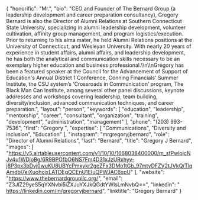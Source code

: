 {
  "honorific": "Mr.",
  "bio": "CEO and Founder of The Bernard Group (a leadership development and career preparation consultancy), Gregory Bernard is also the Director of Alumni Relations at Southern Connecticut State University, specializing in alumni leadership development, volunteer cultivation, affinity group management, and program logistics/execution. Prior to returning to his alma mater, he held Alumni Relations positions at the University of Connecticut, and Wesleyan University. With nearly 20 years of experience in student affairs, alumni affairs, and leadership development, he has both the analytical and communication skills necessary to be an exemplary higher education and business professional.\\\n\\\nGregory has been a featured speaker at the Council for the Advancement of Support of Education's Annual District 1 Conference, Conning Financials' Summer Institute, the CSU system’s ‘Crossroads in Communication’ program, The Black Man Can Institute, among several other panel discussions, keynote addresses and workshops covering leadership, team building, diversity/inclusion, advanced communication techniques, and career preparation.",
  "layout": "person",
  "keywords": [
    "education",
    "leadership",
    "mentorship",
    "career",
    "consultant",
    "organization",
    "training",
    "development",
    "administration",
    "management"
  ],
  "phone": "(203) 993-7536",
  "first": "Gregory ",
  "expertise": [
    "Communications",
    "Diversity and inclusion",
    "Education"
  ],
  "instagram": "mrgregoryjbernard",
  "role": "Director of Alumni Relations",
  "last": "Bernard",
  "title": "Gregory J Bernard",
  "images": [
    "https://v5.airtableusercontent.com/v1/10/10/1668038400000/m_sfPwlojcNJv4u1WDjoBg/6R9BPOfbO6NS7Fm4D31xJzURxhyv-j8P3px3bDvj0wuKU8UBYcPmxykr2geZFx3DMo1tGb_97mtyDFZV2tJVkQ/TlqAmdbl7eiXuohcixLATDEgQCEnU1EIuQPWJAC6xpU"
  ],
  "website": "https://www.thebernardgroupllc.org/",
  "email": "Z3JlZ29yeS5qYXNvbi5iZXJuYXJkQGdtYWlsLmNvbQ==",
  "linkedin": "  https://linkedin.com/in/gregoryjbernard",
  "linktitle": "Gregory Bernard"
}